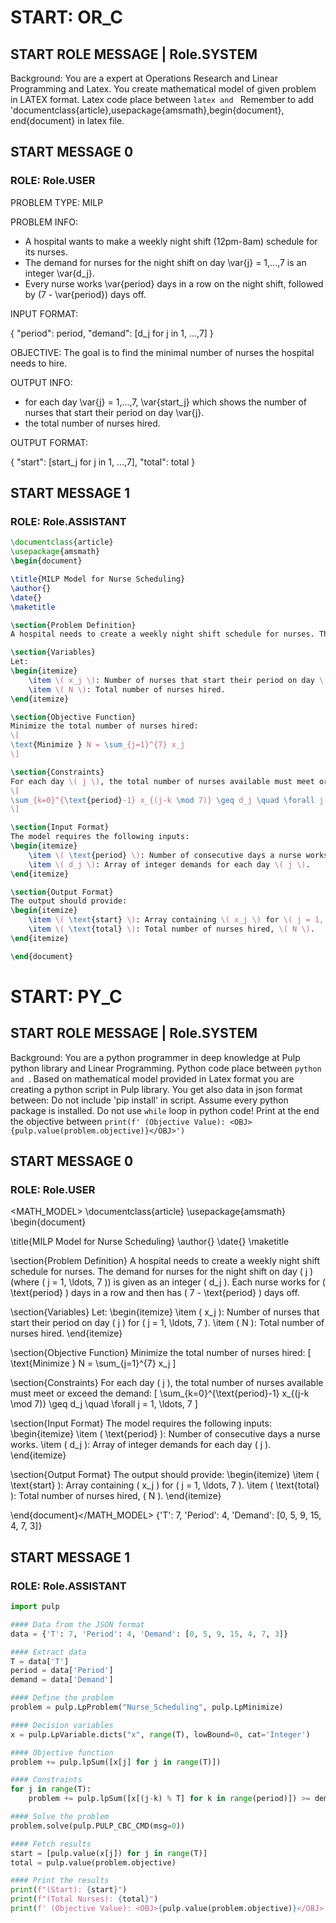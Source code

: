 # START: OR_C 
## START ROLE MESSAGE | Role.SYSTEM 
Background: You are a expert at Operations Research and Linear Programming and Latex. You create mathematical model of given problem in LATEX format. Latex code place between ```latex and ``` Remember to add 'documentclass{article},usepackage{amsmath},begin{document}, end{document} in latex file. 
## START MESSAGE 0 
### ROLE: Role.USER
<DESCRIPTION>
PROBLEM TYPE: MILP

PROBLEM INFO: 
- A hospital wants to make a weekly night shift (12pm-8am) schedule for its nurses. 
- The demand for nurses for the night shift on day \var{j} = 1,...,7 is an integer \var{d_j}. 
- Every nurse works \var{period} days in a row on the night shift, followed by (7 - \var{period}) days off.


INPUT FORMAT: 

{
    "period": period,
    "demand": [d_j for j in 1, ...,7]
}

OBJECTIVE: The goal is to find the minimal number of nurses the hospital needs to hire. 

OUTPUT INFO: 

- for each day \var{j} = 1,...,7, \var{start_j} which shows the number of nurses that start their period on day \var{j}.
- the total number of nurses hired.

OUTPUT FORMAT:

{
    "start": [start_j for j in 1, ...,7],
    "total": total
}


</DESCRIPTION>


## START MESSAGE 1 
### ROLE: Role.ASSISTANT
```latex
\documentclass{article}
\usepackage{amsmath}
\begin{document}

\title{MILP Model for Nurse Scheduling}
\author{}
\date{}
\maketitle

\section{Problem Definition}
A hospital needs to create a weekly night shift schedule for nurses. The demand for nurses for the night shift on day \( j \) (where \( j = 1, \ldots, 7 \)) is given as an integer \( d_j \). Each nurse works for \( \text{period} \) days in a row and then has \( 7 - \text{period} \) days off.

\section{Variables}
Let:
\begin{itemize}
    \item \( x_j \): Number of nurses that start their period on day \( j \) for \( j = 1, \ldots, 7 \).
    \item \( N \): Total number of nurses hired.
\end{itemize}

\section{Objective Function}
Minimize the total number of nurses hired:
\[
\text{Minimize } N = \sum_{j=1}^{7} x_j
\]

\section{Constraints}
For each day \( j \), the total number of nurses available must meet or exceed the demand:
\[
\sum_{k=0}^{\text{period}-1} x_{(j-k \mod 7)} \geq d_j \quad \forall j = 1, \ldots, 7
\]

\section{Input Format}
The model requires the following inputs:
\begin{itemize}
    \item \( \text{period} \): Number of consecutive days a nurse works.
    \item \( d_j \): Array of integer demands for each day \( j \).
\end{itemize}

\section{Output Format}
The output should provide:
\begin{itemize}
    \item \( \text{start} \): Array containing \( x_j \) for \( j = 1, \ldots, 7 \).
    \item \( \text{total} \): Total number of nurses hired, \( N \).
\end{itemize}

\end{document}
```

# START: PY_C 
## START ROLE MESSAGE | Role.SYSTEM 
Background: You are a python programmer in deep knowledge at Pulp python library and Linear Programming. Python code place between ```python and ```. Based on mathematical model provided in Latex format you are creating a python script in Pulp library. You get also data in json format between: <DATA></DATA> Do not include 'pip install' in script. Assume every python package is installed. Do not use `while` loop in python code! Print at the end the objective between <OBJ></OBJ> `print(f' (Objective Value): <OBJ>{pulp.value(problem.objective)}</OBJ>')` 
## START MESSAGE 0 
### ROLE: Role.USER
<MATH_MODEL>
\documentclass{article}
\usepackage{amsmath}
\begin{document}

\title{MILP Model for Nurse Scheduling}
\author{}
\date{}
\maketitle

\section{Problem Definition}
A hospital needs to create a weekly night shift schedule for nurses. The demand for nurses for the night shift on day \( j \) (where \( j = 1, \ldots, 7 \)) is given as an integer \( d_j \). Each nurse works for \( \text{period} \) days in a row and then has \( 7 - \text{period} \) days off.

\section{Variables}
Let:
\begin{itemize}
    \item \( x_j \): Number of nurses that start their period on day \( j \) for \( j = 1, \ldots, 7 \).
    \item \( N \): Total number of nurses hired.
\end{itemize}

\section{Objective Function}
Minimize the total number of nurses hired:
\[
\text{Minimize } N = \sum_{j=1}^{7} x_j
\]

\section{Constraints}
For each day \( j \), the total number of nurses available must meet or exceed the demand:
\[
\sum_{k=0}^{\text{period}-1} x_{(j-k \mod 7)} \geq d_j \quad \forall j = 1, \ldots, 7
\]

\section{Input Format}
The model requires the following inputs:
\begin{itemize}
    \item \( \text{period} \): Number of consecutive days a nurse works.
    \item \( d_j \): Array of integer demands for each day \( j \).
\end{itemize}

\section{Output Format}
The output should provide:
\begin{itemize}
    \item \( \text{start} \): Array containing \( x_j \) for \( j = 1, \ldots, 7 \).
    \item \( \text{total} \): Total number of nurses hired, \( N \).
\end{itemize}

\end{document}</MATH_MODEL>
<DATA>
{'T': 7, 'Period': 4, 'Demand': [0, 5, 9, 15, 4, 7, 3]}</DATA>


## START MESSAGE 1 
### ROLE: Role.ASSISTANT
```python
import pulp

#### Data from the JSON format
data = {'T': 7, 'Period': 4, 'Demand': [0, 5, 9, 15, 4, 7, 3]}

#### Extract data
T = data['T']
period = data['Period']
demand = data['Demand']

#### Define the problem
problem = pulp.LpProblem("Nurse_Scheduling", pulp.LpMinimize)

#### Decision variables
x = pulp.LpVariable.dicts("x", range(T), lowBound=0, cat='Integer')

#### Objective function
problem += pulp.lpSum([x[j] for j in range(T)])

#### Constraints
for j in range(T):
    problem += pulp.lpSum([x[(j-k) % T] for k in range(period)]) >= demand[j]

#### Solve the problem
problem.solve(pulp.PULP_CBC_CMD(msg=0))

#### Fetch results
start = [pulp.value(x[j]) for j in range(T)]
total = pulp.value(problem.objective)

#### Print the results
print(f"(Start): {start}")
print(f"(Total Nurses): {total}")
print(f' (Objective Value): <OBJ>{pulp.value(problem.objective)}</OBJ>')
```

